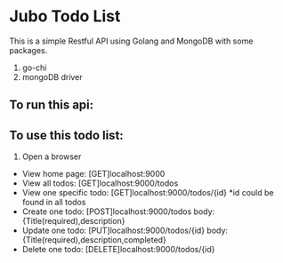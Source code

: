 # Jubo Todo List

This is a simple Restful API using Golang and MongoDB with some packages.
1. go-chi
2. mongoDB driver

## To run this api:


## To use this todo list:
1. Open a browser

- View home page: [GET]localhost:9000
- View all todos: [GET]localhost:9000/todos
- View one specific todo: [GET]localhost:9000/todos/{id}   *id could be found in all todos
- Create one todo: [POST]localhost:9000/todos body:{Title(required),description}
- Update one todo: [PUT]localhost:9000/todos/{id} body:{Title(required),description,completed}
- Delete one todo: [DELETE]localhost:9000/todos/{id}


